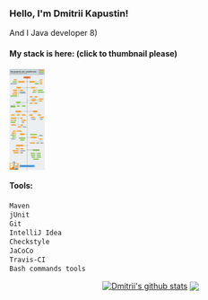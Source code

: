 ### Hello, I'm Dmitrii Kapustin!
And I Java developer 8)

#### My stack is here: (click to thumbnail please)
<code><a href="https://drive.google.com/file/d/13GDBKY7Im5Dpq6iiU9z5KOe0x7R3chBV/view?usp=sharing"><img height="180" align="center" src="https://github.com/Temzor/temzor/blob/main/Ashampoo_Snap_6%20%D0%B4%D0%B5%D0%BA%D0%B0%D0%B1%D1%80%D1%8F%202021%20%D0%B3._18h04m53s_019_.png" alt="My stack" /></a> </code>

#### Tools: 
    Maven
    jUnit
    Git
    IntelliJ Idea
    Сheckstyle
    JaCoCo
    Travis-CI
    Bash commands tools

<p align='center'>
<a href="https://github-readme-stats.vercel.app/api?username=Temzor&show_icons=true&count_private=true">
<a href="https://github.com/anuraghazra/github-readme-stats"><img align="center" src="https://github-readme-stats.vercel.app/api?username=temzor&show_icons=true&include_all_commits=true&theme=city_lights&hide_border=true" alt="Dmitrii's github stats" /></a> 
<a href="https://github.com/anuraghazra/github-readme-stats"><img align="center" src="https://github-readme-stats.vercel.app/api/top-langs/?username=temzor&layout=compact&theme=city_lights&hide_border=true" /></a> 

<!--
**Temzor/temzor** is a ✨ _special_ ✨ repository because its `README.md` (this file) appears on your GitHub profile.

Here are some ideas to get you started:

- 🔭 I’m currently working on ...
- 🌱 I’m currently learning ...
- 👯 I’m looking to collaborate on ...
- 🤔 I’m looking for help with ...
- 💬 Ask me about ...
- 📫 How to reach me: ...
- 😄 Pronouns: ...
- ⚡ Fun fact: ...
-->
